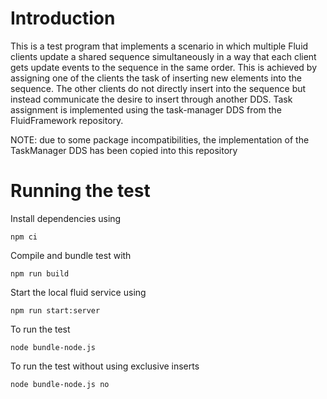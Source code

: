 # Introduction

This is a test program that implements a scenario in which multiple Fluid
clients update a shared sequence simultaneously in a way that each client gets
update events to the sequence in the same order. This is achieved by assigning
one of the clients the task of inserting new elements into the sequence. The
other clients do not directly insert into the sequence but instead communicate
the desire to insert through another DDS. Task assignment is implemented using
the task-manager DDS from the FluidFramework repository.

NOTE: due to some package incompatibilities, the implementation of the
TaskManager DDS has been copied into this repository

# Running the test

Install dependencies using
```
npm ci
```

Compile and bundle test with
```
npm run build
```

Start the local fluid service using
```
npm run start:server
```

To run the test
```
node bundle-node.js
```

To run the test without using exclusive inserts
```
node bundle-node.js no
```
